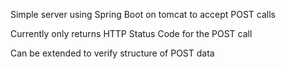 Simple server using Spring Boot on tomcat to accept POST calls

Currently only returns HTTP Status Code for the POST call

Can be extended to verify structure of POST data
